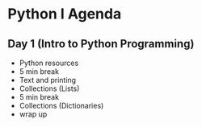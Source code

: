 # Python I Agenda

## Day 1 (Intro to Python Programming)
- Python resources
- 5 min break
- Text and printing
- Collections (Lists)
- 5 min break
- Collections (Dictionaries)
- wrap up
